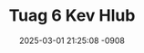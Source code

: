 ---
layout: movie-video-data
date: 2025-03-01 21:25:08 -0908
categories: movie

# Site Attributes
title: "Tuag 6 Kev Hlub"
permalink: "/movie/Tuag_6_Kev_Hlub"

# Movie Attributes
synopsis: ""
producer: "Link Pictures"
director: "Leng Yang"
writer: "Kalou V Chang"
video_link: "https://youtu.be/77DocnSfyKA?si=Lil-D4r-dmQ3ldzb"
genre: "Drama"
year: "2011"
release_type: "DVD"
storage: "Center for Hmong Studies"
thumbnail: "/assets/images/movie_thumbnails/Tuag 6 Kev Hlub.jpeg"
publishing_company: "Link Pictures"

# Sequels + Parts
base_movie: ""
total_parts: 
sequel: ""

# Movie Cast
cast:
- name: "Cai Yaj"
- name: "Pajnyiag Thoj"
- name: "Kias Vaj"
- name: "Rhia Vwj"
---